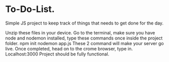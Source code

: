 # To-Do-List.
Simple JS project to keep track of things that needs to get done for the day.

Unzip these files in your device.
Go to the terminal, make sure you have node and nodemon installed, type these commands once inside the project folder.
npm init
nodemon app.js
These 2 command will make your server go live.
Once completed, head on to the crome browser, type in. Localhost:3000
Project should be fully functional.
